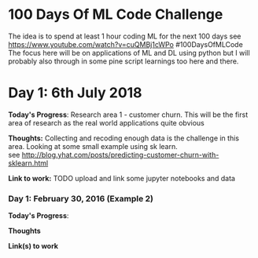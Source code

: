 # 100 Days Of ML Code Challenge

The idea is to spend at least 1 hour coding ML for the next 100 days see https://www.youtube.com/watch?v=cuQMBj1cWPo #100DaysOfMLCode  
The focus here will be on applications of ML and DL using python but I will probably also through in some 
pine script learnings too here and there.

# Day 1: 6th July 2018

**Today's Progress**: Research area 1 - customer churn. This will be the first area of research as the real world applications 
quite obvious

**Thoughts:** Collecting and recoding enough data is the challenge in this area.  Looking at some small example using sk learn.  
see http://blog.yhat.com/posts/predicting-customer-churn-with-sklearn.html

**Link to work:** TODO upload and link some jupyter notebooks and data

### Day 1: February 30, 2016 (Example 2) 

**Today's Progress**:

**Thoughts** 

**Link(s) to work**
